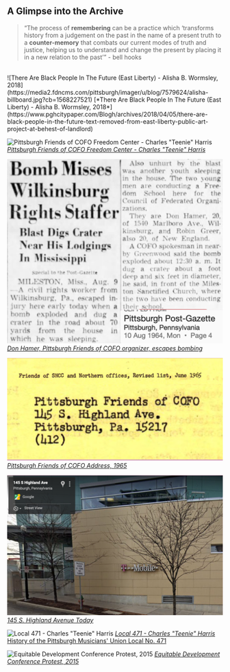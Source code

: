 ## A Glimpse into the Archive

> “The process of __remembering__ can be a practice which ‘transforms history from a judgement on the past in the name of a present truth to a __counter-memory__ that combats our current modes of truth and justice, helping us to understand and change the present by placing it in a new relation to the past’” - bell hooks

<br />
![There Are Black People In The Future (East Liberty) - Alisha B. Wormsley, 2018](https://media2.fdncms.com/pittsburgh/imager/u/blog/7579624/alisha-billboard.jpg?cb=1568227521)
[*There Are Black People In The Future (East Liberty) - Alisha B. Wormsley, 2018*](https://www.pghcitypaper.com/Blogh/archives/2018/04/05/there-are-black-people-in-the-future-text-removed-from-east-liberty-public-art-project-at-behest-of-landlord)

![Pittsburgh Friends of COFO Freedom Center - Charles "Teenie" Harris](https://cmoa-collection-images.s3.amazonaws.com/teenie/27379/sizes/20353-1680.jpg)
[*Pittsburgh Friends of COFO Freedom Center - Charles "Teenie" Harris*](https://collection.cmoa.org/objects/e58baae3-ae12-41f1-878d-1e7f37d824e6)

![Don Hamer, COFO Organizer, escapes bombing](./images/don-hamer.png)
[*Don Hamer, Pittsburgh Friends of COFO organizer, escapes bombing*](https://www.newspapers.com/clip/2027674/pg-aug-10-1964/)

![Pittsburgh Friends of COFO Address, 1965](./images/friends-of-sncc.png)
[*Pittsburgh Friends of COFO Address, 1965*](https://www.crmvet.org/docs/650600_sncc_foslist.pdf)

![145 S. Highland Avenue Today](./images/s-highland.png)
[*145 S. Highland Avenue Today*](https://www.google.com/maps/place/T-Mobile/@40.459516,-79.9250653,3a,75y,270.94h,71.56t/data=!3m6!1e1!3m4!1sTDVQ-Sjn43PEsO8hSB_HfA!2e0!7i16384!8i8192!4m13!1m7!3m6!1s0x887f81353f99f039:0x1b781340c3643b21!2s145+S+Highland+St,+Memphis,+TN+38111!3b1!8m2!3d35.127891!4d-89.9453686!3m4!1s0x8834f2737cbc0f0f:0x32db4b00d8035660!8m2!3d40.4595596!4d-79.9253779)

![Local 471 - Charles "Teenie" Harris](https://cmoa-collection-images.s3.amazonaws.com/teenie/39585/sizes/33246-1680.jpg)
[*Local 471 - Charles "Teenie" Harris*](https://collection.cmoa.org/objects/67633cad-fb78-41b5-bc31-fd2095687ab9)<br/>
[History of the Pittsburgh Musicians' Union Local No. 471](http://exhibit.library.pitt.edu/labor_legacy/MusiciansHistory471.htm)

![Equitable Development Conference Protest, 2015](https://media1.fdncms.com/pittsburgh/imager/u/original/1834737/photo_1.jpg)
[*Equitable Development Conference Protest, 2015*](https://www.pghcitypaper.com/Blogh/archives/2015/06/18/officials-say-east-liberty-is-among-best-examples-of-citys-renaissance-residents-disagree)
